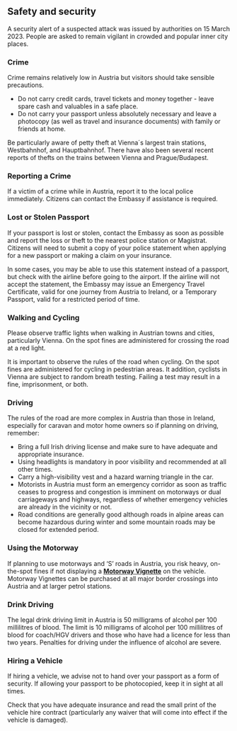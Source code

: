 ## Safety and security

A security alert of a suspected attack was issued by authorities on 15 March 2023. People are asked to remain vigilant in crowded and popular inner city places.

### **Crime**

Crime remains relatively low in Austria but visitors should take sensible precautions.

* Do not carry credit cards, travel tickets and money together - leave spare cash and valuables in a safe place.
* Do not carry your passport unless absolutely necessary and leave a photocopy (as well as travel and insurance documents) with family or friends at home.

Be particularly aware of petty theft at Vienna´s largest train stations, Westbahnhof, and Hauptbahnhof. There have also been several recent reports of thefts on the trains between Vienna and Prague/Budapest.

### **Reporting a Crime**

If a victim of a crime while in Austria, report it to the local police immediately. Citizens can contact the Embassy if assistance is required.

### **Lost or Stolen Passport**

If your passport is lost or stolen, contact the Embassy as soon as possible and report the loss or theft to the nearest police station or Magistrat. Citizens will need to submit a copy of your police statement when applying for a new passport or making a claim on your insurance.

In some cases, you may be able to use this statement instead of a passport, but check with the airline before going to the airport. If the airline will not accept the statement, the Embassy may issue an Emergency Travel Certificate, valid for one journey from Austria to Ireland, or a Temporary Passport, valid for a restricted period of time.

### **Walking and Cycling**

Please observe traffic lights when walking in Austrian towns and cities, particularly Vienna. On the spot fines are administered for crossing the road at a red light.

It is important to observe the rules of the road when cycling. On the spot fines are administered for cycling in pedestrian areas. It addition, cyclists in Vienna are subject to random breath testing. Failing a test may result in a fine, imprisonment, or both.

### **Driving**

The rules of the road are more complex in Austria than those in Ireland, especially for caravan and motor home owners so if planning on driving, remember:

* Bring a full Irish driving license and make sure to have adequate and appropriate insurance.
* Using headlights is mandatory in poor visibility and recommended at all other times.
* Carry a high-visibility vest and a hazard warning triangle in the car.
* Motorists in Austria must form an emergency corridor as soon as traffic ceases to progress and congestion is imminent on motorways or dual carriageways and highways, regardless of whether emergency vehicles are already in the vicinity or not.
* Road conditions are generally good although roads in alpine areas can become hazardous during winter and some mountain roads may be closed for extended period.

### **Using the Motorway**

If planning to use motorways and ‘S’ roads in Austria, you risk heavy, on-the-spot fines if not displaying a [**Motorway Vignette**](http://www.austria.info/uk/service-facts/getting-there-around/austria-by-road) on the vehicle. Motorway Vignettes can be purchased at all major border crossings into Austria and at larger petrol stations.

### **Drink Driving**

The legal drink driving limit in Austria is 50 milligrams of alcohol per 100 millilitres of blood. The limit is 10 milligrams of alcohol per 100 millilitres of blood for coach/HGV drivers and those who have had a licence for less than two years. Penalties for driving under the influence of alcohol are severe.

### **Hiring a Vehicle**

If hiring a vehicle, we advise not to hand over your passport as a form of security. If allowing your passport to be photocopied, keep it in sight at all times.

Check that you have adequate insurance and read the small print of the vehicle hire contract (particularly any waiver that will come into effect if the vehicle is damaged).